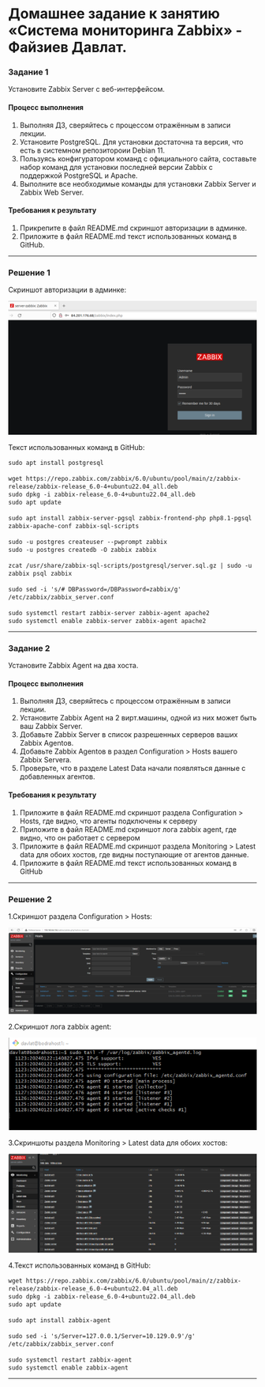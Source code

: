 # Домашнее задание к занятию «Система мониторинга Zabbix» - Файзиев Давлат.

### Задание 1

Установите Zabbix Server с веб-интерфейсом.

#### Процесс выполнения
1. Выполняя ДЗ, сверяйтесь с процессом отражённым в записи лекции.
2. Установите PostgreSQL. Для установки достаточна та версия, что есть в системном репозитороии Debian 11.
3. Пользуясь конфигуратором команд с официального сайта, составьте набор команд для установки последней версии Zabbix с поддержкой PostgreSQL и Apache.
4. Выполните все необходимые команды для установки Zabbix Server и Zabbix Web Server.

#### Требования к результату 
1. Прикрепите в файл README.md скриншот авторизации в админке.
2. Приложите в файл README.md текст использованных команд в GitHub.

---

### Решение 1
 
Cкриншот авторизации в админке:
 
![Скриншот 1](https://github.com/bodra84/zabbix-hw/blob/main/img/1_1.png)
  
Текст использованных команд в GitHub:

```
sudo apt install postgresql

wget https://repo.zabbix.com/zabbix/6.0/ubuntu/pool/main/z/zabbix-release/zabbix-release_6.0-4+ubuntu22.04_all.deb
sudo dpkg -i zabbix-release_6.0-4+ubuntu22.04_all.deb
sudo apt update

sudo apt install zabbix-server-pgsql zabbix-frontend-php php8.1-pgsql zabbix-apache-conf zabbix-sql-scripts

sudo -u postgres createuser --pwprompt zabbix
sudo -u postgres createdb -O zabbix zabbix

zcat /usr/share/zabbix-sql-scripts/postgresql/server.sql.gz | sudo -u zabbix psql zabbix

sudo sed -i 's/# DBPassword=/DBPassword=zabbix/g' /etc/zabbix/zabbix_server.conf

sudo systemctl restart zabbix-server zabbix-agent apache2
sudo systemctl enable zabbix-server zabbix-agent apache2
```
---

### Задание 2

Установите Zabbix Agent на два хоста.

#### Процесс выполнения
1. Выполняя ДЗ, сверяйтесь с процессом отражённым в записи лекции.
2. Установите Zabbix Agent на 2 вирт.машины, одной из них может быть ваш Zabbix Server.
3. Добавьте Zabbix Server в список разрешенных серверов ваших Zabbix Agentов.
4. Добавьте Zabbix Agentов в раздел Configuration > Hosts вашего Zabbix Servera.
5. Проверьте, что в разделе Latest Data начали появляться данные с добавленных агентов.

#### Требования к результату 
1. Приложите в файл README.md скриншот раздела Configuration > Hosts, где видно, что агенты подключены к серверу
2. Приложите в файл README.md скриншот лога zabbix agent, где видно, что он работает с сервером
3. Приложите в файл README.md скриншот раздела Monitoring > Latest data для обоих хостов, где видны поступающие от агентов данные.
4. Приложите в файл README.md текст использованных команд в GitHub

---

### Решение 2

1.Cкриншот раздела Configuration > Hosts:

![Скриншот 2](https://github.com/bodra84/zabbix-hw/blob/main/img/2_1.png)
  
2.Cкриншот лога zabbix agent:

![Скриншот 3](https://github.com/bodra84/zabbix-hw/blob/main/img/2_2.png)
  
3.Cкриншоты раздела Monitoring > Latest data для обоих хостов:

![Скриншот 4](https://github.com/bodra84/zabbix-hw/blob/main/img/2_3.png)  
  
4.Текст использованных команд в GitHub:
```
wget https://repo.zabbix.com/zabbix/6.0/ubuntu/pool/main/z/zabbix-release/zabbix-release_6.0-4+ubuntu22.04_all.deb
sudo dpkg -i zabbix-release_6.0-4+ubuntu22.04_all.deb
sudo apt update

sudo apt install zabbix-agent

sudo sed -i 's/Server=127.0.0.1/Server=10.129.0.9'/g' /etc/zabbix/zabbix_server.conf

sudo systemctl restart zabbix-agent 
sudo systemctl enable zabbix-agent
```
---

